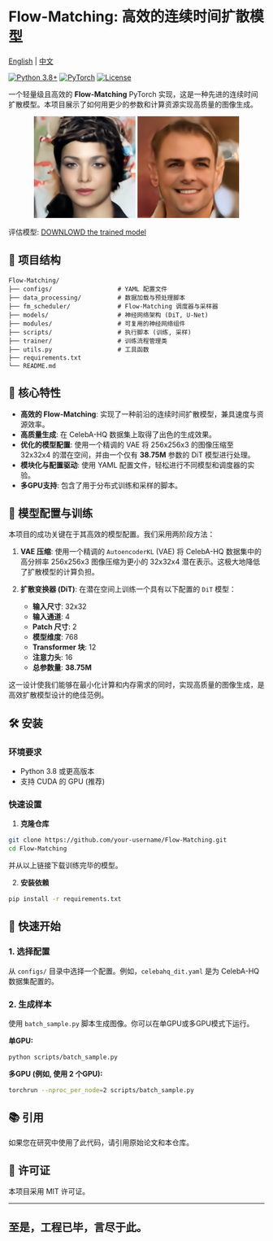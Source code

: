 # Flow-Matching: 高效的连续时间扩散模型

[English](README.md) | [中文](README_zh.md)

[![Python 3.8+](https://img.shields.io/badge/python-3.8+-blue.svg)](https://www.python.org/downloads/)
[![PyTorch](https://img.shields.io/badge/PyTorch-2.0+-red.svg)](https://pytorch.org/)
[![License](https://img.shields.io/badge/license-MIT-green.svg)](LICENSE)

一个轻量级且高效的 **Flow-Matching** PyTorch 实现，这是一种先进的连续时间扩散模型。本项目展示了如何用更少的参数和计算资源实现高质量的图像生成。

<p align="center">
  <img src="visuals_celebahq/myplot7.png" width="200"/>
  <img src="visuals_celebahq/myplot9.png" width="200"/> 
</p>

评估模型:
[DOWNLOWD the trained model](https://drive.google.com/file/d/1t1nzhLOH2shbek0rqUF-uw8sQoz_M5BJ/view?usp=sharing)

## 📁 项目结构

```
Flow-Matching/
├── configs/                  # YAML 配置文件
├── data_processing/          # 数据加载与预处理脚本
├── fm_scheduler/             # Flow-Matching 调度器与采样器
├── models/                   # 神经网络架构 (DiT, U-Net)
├── modules/                  # 可复用的神经网络组件
├── scripts/                  # 执行脚本 (训练, 采样)
├── trainer/                  # 训练流程管理类
├── utils.py                  # 工具函数
├── requirements.txt
└── README.md
```

## 🚀 核心特性

- **高效的 Flow-Matching**: 实现了一种前沿的连续时间扩散模型，兼具速度与资源效率。
- **高质量生成**: 在 CelebA-HQ 数据集上取得了出色的生成效果。
- **优化的模型配置**: 使用一个精调的 VAE 将 256x256x3 的图像压缩至 32x32x4 的潜在空间，并由一个仅有 **38.75M** 参数的 DiT 模型进行处理。
- **模块化与配置驱动**: 使用 YAML 配置文件，轻松进行不同模型和调度器的实验。
- **多GPU支持**: 包含了用于分布式训练和采样的脚本。

## 🔧 模型配置与训练

本项目的成功关键在于其高效的模型配置。我们采用两阶段方法：

1.  **VAE 压缩**: 使用一个精调的 `AutoencoderKL` (VAE) 将 CelebA-HQ 数据集中的高分辨率 256x256x3 图像压缩为更小的 32x32x4 潜在表示。这极大地降低了扩散模型的计算负担。

2.  **扩散变换器 (DiT)**: 在潜在空间上训练一个具有以下配置的 `DiT` 模型：
    -   **输入尺寸**: 32x32
    -   **输入通道**: 4
    -   **Patch 尺寸**: 2
    -   **模型维度**: 768
    -   **Transformer 块**: 12
    -   **注意力头**: 16
    -   **总参数量**: **38.75M**

这一设计使我们能够在最小化计算和内存需求的同时，实现高质量的图像生成，是高效扩散模型设计的绝佳范例。

## 🛠️ 安装

### 环境要求
- Python 3.8 或更高版本
- 支持 CUDA 的 GPU (推荐)

### 快速设置

1.  **克隆仓库**
```bash
git clone https://github.com/your-username/Flow-Matching.git
cd Flow-Matching
```
并从以上链接下载训练完毕的模型。

2.  **安装依赖**
```bash
pip install -r requirements.txt
```

## 🚀 快速开始

### 1. 选择配置

从 `configs/` 目录中选择一个配置。例如，`celebahq_dit.yaml` 是为 CelebA-HQ 数据集配置的。

### 2. 生成样本

使用 `batch_sample.py` 脚本生成图像。你可以在单GPU或多GPU模式下运行。

**单GPU:**
```bash
python scripts/batch_sample.py
```

**多GPU (例如, 使用 2 个GPU):**
```bash
torchrun --nproc_per_node=2 scripts/batch_sample.py
```

## 📚 引用

如果您在研究中使用了此代码，请引用原始论文和本仓库。

## 📄 许可证

本项目采用 MIT 许可证。

---

## 至是，工程已毕，言尽于此。

